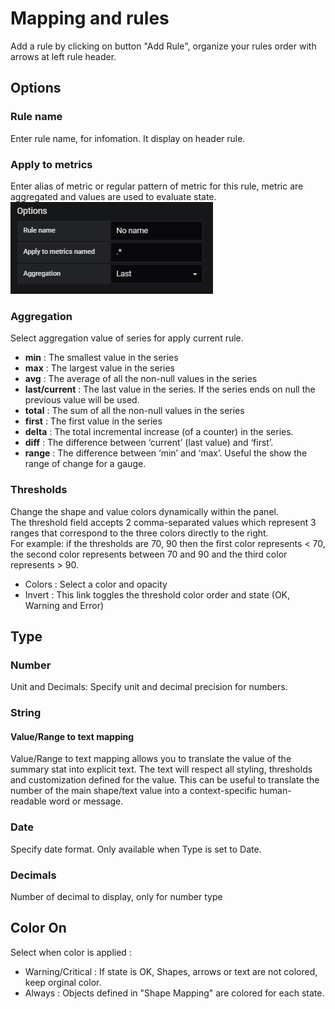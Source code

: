 # Mapping and rules
Add a rule by clicking on button "Add Rule", organize your rules order with arrows at left rule header.

## Options
### Rule name
Enter rule name, for infomation. It display on header rule.

### Apply to metrics 
Enter alias of metric or regular pattern of metric for this rule, metric are aggregated and values are used to evaluate state.  
![Metrics name example](images/mp_metrics_name.png)

### Aggregation
Select aggregation value of series for apply current rule.

  - **min** : The smallest value in the series
  - **max** : The largest value in the series
  - **avg** : The average of all the non-null values in the series
  - **last/current** : The last value in the series. If the series ends on null the previous value will be used.
  - **total** : The sum of all the non-null values in the series
  - **first** : The first value in the series
  - **delta** : The total incremental increase (of a counter) in the series.
  - **diff** : The difference between ‘current’ (last value) and ‘first’.
  - **range** : The difference between ‘min’ and ‘max’. Useful the show the range of change for a gauge.

### Thresholds
Change the shape and value colors dynamically within the panel.  
The threshold field accepts 2 comma-separated values which represent 3 ranges that correspond to the three colors directly to the right.  
For example: if the thresholds are 70, 90 then the first color represents < 70, the second color represents between 70 and 90 and the third color represents > 90.

  - Colors : Select a color and opacity
  - Invert : This link toggles the threshold color order and state (OK, Warning and Error)

## Type
### Number
Unit and Decimals: Specify unit and decimal precision for numbers.

### String
#### Value/Range to text mapping
Value/Range to text mapping allows you to translate the value of the summary stat into explicit text. The text will respect all styling, thresholds and customization defined for the value. This can be useful to translate the number of the main shape/text value into a context-specific human-readable word or message.

### Date
Specify date format. Only available when Type is set to Date.

### Decimals
Number of decimal to display, only for number type

## Color On
Select when color is applied :
  - Warning/Critical : If state is OK, Shapes, arrows or text are not colored, keep orginal color.
  - Always : Objects defined in "Shape Mapping" are colored for each state.